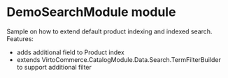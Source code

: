 # DemoSearchModule module

Sample on how to extend default product indexing and indexed search. Features:
* adds additional field to Product index
* extends VirtoCommerce.CatalogModule.Data.Search.TermFilterBuilder to support additional filter
